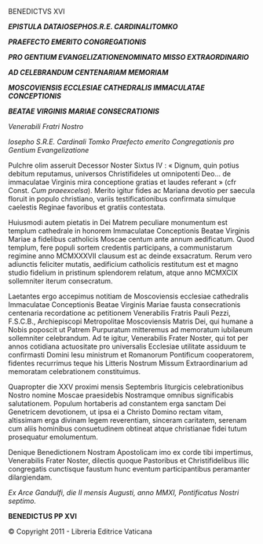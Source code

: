 BENEDICTVS XVI

***EPISTULA DATA******IOSEPHO******S.R.E. CARDINALI******TOMKO***

***PRAEFECTO EMERITO CONGREGATIONIS***

***PRO GENTIUM EVANGELIZATIONE******NOMINATO MISSO EXTRAORDINARIO***

***AD CELEBRANDUM CENTENARIAM MEMORIAM***

***MOSCOVIENSIS ECCLESIAE CATHEDRALIS IMMACULATAE CONCEPTIONIS***

***BEATAE VIRGINIS MARIAE CONSECRATIONIS***

*Venerabili Fratri Nostro*

*Iosepho S.R.E. Cardinali Tomko* *Praefecto emerito Congregationis pro Gentium Evangelizatione*

Pulchre olim asseruit Decessor Noster Sixtus IV : « Dignum, quin potius debitum reputamus, universos Christifideles ut omnipotenti Deo... de immaculatae Virginis mira conceptione gratias et laudes referant » (cfr Const. *Cum praeexcelsa*). Merito igitur fides ac Mariana devotio per saecula floruit in populo christiano, variis testificationibus confirmata simulque caelestis Reginae favoribus et gratiis contestata.

Huiusmodi autem pietatis in Dei Matrem peculiare monumentum est templum cathedrale in honorem Immaculatae Conceptionis Beatae Virginis Mariae a fidelibus catholicis Moscae centum ante annum aedificatum. Quod templum, fere populi sortem credentis participans, a communistarum regimine anno MCMXXXVII clausum est ac deinde exsacratum. Rerum vero adiunctis feliciter mutatis, aedificium catholicis restitutum est et magno studio fidelium in pristinum splendorem relatum, atque anno MCMXCIX sollemniter iterum consecratum.

Laetantes ergo accepimus notitiam de Moscoviensis ecclesiae cathedralis Immaculatae Conceptionis Beatae Virginis Mariae fausta consecrationis centenaria recordatione ac petitionem Venerabilis Fratris Pauli Pezzi, F.S.C.B., Archiepiscopi Metropolitae Moscoviensis Matris Dei, qui humane a Nobis poposcit ut Patrem Purpuratum mitteremus ad memoratum iubilaeum sollemniter celebrandum. Ad te igitur, Venerabilis Frater Noster, qui tot per annos cotidiana actuositate pro universalis Ecclesiae utilitate assiduum te confirmasti Domini Iesu ministrum et Romanorum Pontificum cooperatorem, fidentes recurrimus teque his Litteris Nostrum Missum Extraordinarium ad memoratam celebrationem constituimus.

Quapropter die XXV proximi mensis Septembris liturgicis celebrationibus Nostro nomine Moscae praesidebis Nostramque omnibus significabis salutationem. Populum hortaberis ad constantem erga sanctam Dei Genetricem devotionem, ut ipsa ei a Christo Domino rectam vitam, altissimam erga divinam legem reverentiam, sinceram caritatem, serenam cum aliis hominibus consuetudinem obtineat atque christianae fidei tutum prosequatur emolumentum.

Denique Benedictionem Nostram Apostolicam imo ex corde tibi impertimus, Venerabilis Frater Noster, dilectis quoque Pastoribus et Christifidelibus illic congregatis cunctisque faustum hunc eventum participantibus peramanter dilargiendam.

*Ex Arce Gandulfi, die II mensis Augusti, anno MMXI, Pontificatus Nostri septimo.*

**BENEDICTUS PP XVI**

© Copyright 2011 - Libreria Editrice Vaticana